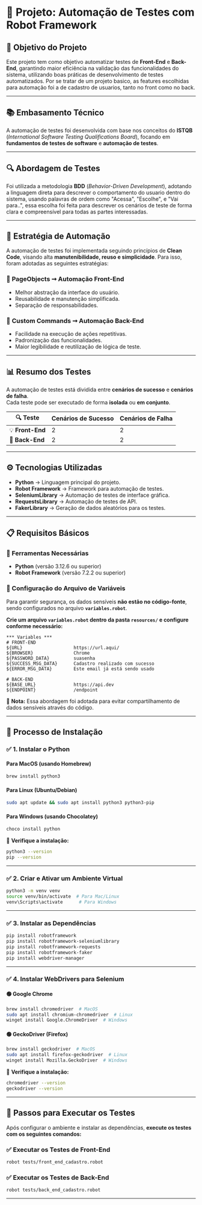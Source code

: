 # 📌 **Projeto: Automação de Testes com Robot Framework**

## 🎯 **Objetivo do Projeto**
Este projeto tem como objetivo automatizar testes de **Front-End** e **Back-End**, garantindo maior eficiência na validação das funcionalidades do sistema, utilizando boas práticas de desenvolvimento de testes automatizados. Por se tratar de um projeto basico, as features escolhidas para automação foi a de cadastro de usuarios, tanto no front como no back.

---

## 📚 **Embasamento Técnico**
A automação de testes foi desenvolvida com base nos conceitos do **ISTQB** (*International Software Testing Qualifications Board*), focando em **fundamentos de testes de software** e **automação de testes**.

---

## 🔍 **Abordagem de Testes**
Foi utilizada a metodologia **BDD** (*Behavior-Driven Development*), adotando a linguagem direta para descrever o comportamento do usuario dentro do sistema, usando palavras de ordem como "Acessa", "Escolhe", e "Vai para..", essa escolha foi feita para descrever os cenários de teste de forma clara e compreensível para todas as partes interessadas.

---

## 🤖 **Estratégia de Automação**
A automação de testes foi implementada seguindo princípios de **Clean Code**, visando alta **manutenibilidade, reuso e simplicidade**. Para isso, foram adotadas as seguintes estratégias:

### 📌 **PageObjects ➞ Automação Front-End**
- Melhor abstração da interface do usuário.
- Reusabilidade e manutenção simplificada.
- Separação de responsabilidades.

### 📌 **Custom Commands ➞ Automação Back-End**
- Facilidade na execução de ações repetitivas.
- Padronização das funcionalidades.
- Maior legibilidade e reutilização de lógica de teste.

---

## 📊 **Resumo dos Testes**
A automação de testes está dividida entre **cenários de sucesso** e **cenários de falha**.  
Cada teste pode ser executado de forma **isolada** ou **em conjunto**.

| 🔍 Teste  | Cenários de Sucesso | Cenários de Falha |
|-----------|---------------------|-------------------|
| 💡 **Front-End**  | 2                     | 2                 |
| 🔌 **Back-End**  | 2                     | 2                 |

---

## ⚙️ **Tecnologias Utilizadas**
- **Python** → Linguagem principal do projeto.
- **Robot Framework** → Framework para automação de testes.
- **SeleniumLibrary** → Automação de testes de interface gráfica.
- **RequestsLibrary** → Automação de testes de API.
- **FakerLibrary** → Geração de dados aleatórios para os testes.

---

## 📋 **Requisitos Básicos**

### **📌 Ferramentas Necessárias**
- **Python** (versão 3.12.6 ou superior)
- **Robot Framework** (versão 7.2.2 ou superior)

### **📌 Configuração do Arquivo de Variáveis**
Para garantir segurança, os dados sensíveis **não estão no código-fonte**, sendo configurados no arquivo **`variables.robot`**.

**Crie um arquivo `variables.robot` dentro da pasta `resources/` e configure conforme necessário:**
```robot
*** Variables ***
# FRONT-END
${URL}                   https://url.aqui/
${BROWSER}               Chrome
${PASSWORD_DATA}         suasenha
${SUCCESS_MSG_DATA}      Cadastro realizado com sucesso
${ERROR_MSG_DATA}        Este email já está sendo usado

# BACK-END
${BASE_URL}              https://api.dev
${ENDPOINT}              /endpoint
```
📌 **Nota:** Essa abordagem foi adotada para evitar compartilhamento de dados sensíveis através do código.

---

## 🚩 **Processo de Instalação**

### ✅ **1. Instalar o Python**
#### Para MacOS (usando Homebrew)
```sh
brew install python3
```
#### Para Linux (Ubuntu/Debian)
```sh
sudo apt update && sudo apt install python3 python3-pip
```
#### Para Windows (usando Chocolatey)
```sh
choco install python
```
📌 **Verifique a instalação:**
```sh
python3 --version
pip --version
```

---

### ✅ **2. Criar e Ativar um Ambiente Virtual**
```sh
python3 -m venv venv
source venv/bin/activate  # Para Mac/Linux
venv\Scripts\activate      # Para Windows
```

---

### ✅ **3. Instalar as Dependências**
```sh
pip install robotframework
pip install robotframework-seleniumlibrary
pip install robotframework-requests
pip install robotframework-faker
pip install webdriver-manager
```

---

### ✅ **4. Instalar WebDrivers para Selenium**
#### 🟢 **Google Chrome**
```sh
brew install chromedriver  # MacOS
sudo apt install chromium-chromedriver  # Linux
winget install Google.ChromeDriver  # Windows
```
#### 🟢 **GeckoDriver (Firefox)**
```sh
brew install geckodriver  # MacOS
sudo apt install firefox-geckodriver  # Linux
winget install Mozilla.GeckoDriver  # Windows
```
📌 **Verifique a instalação:**
```sh
chromedriver --version
geckodriver --version
```

---

## 🚀 **Passos para Executar os Testes**
Após configurar o ambiente e instalar as dependências, **execute os testes com os seguintes comandos:**

### ✅ **Executar os Testes de Front-End**
```sh
robot tests/front_end_cadastro.robot
```

### ✅ **Executar os Testes de Back-End**
```sh
robot tests/back_end_cadastro.robot
```

---
